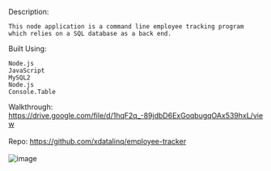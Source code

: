 Description:

    This node application is a command line employee tracking program which relies on a SQL database as a back end.

Built Using:
    
    Node.js
    JavaScript
    MySQL2
    Node.js
    Console.Table


Walkthrough: https://drive.google.com/file/d/1hqF2q_-89jdbD6ExGoqbugqOAx539hxL/view <br><br>
Repo: https://github.com/xdatalinq/employee-tracker <br><br>
![image](https://user-images.githubusercontent.com/89672040/182041971-cc3134f7-b553-4849-a2d6-e9de24c2314b.png)
